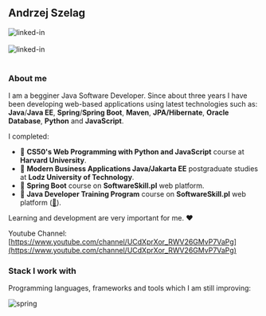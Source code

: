 ## Andrzej Szelag
[<img align="left" alt="linked-in" src="https://img.shields.io/badge/linkedin-%230077B5.svg?&style=for-the-badge&logo=linkedin&logoColor=white" />](https://www.linkedin.com/in/andrzej-szel%C4%85g-91460b257)
<br><br>
[<img align="left" alt="linked-in" src="https://img.shields.io/badge/Gmail-D14836?style=for-the-badge&logo=gmail&logoColor=white" />](https://www.linkedin.com/in/andrzej-szel%C4%85g-91460b257)
<br><br>

### About me

I am a begginer Java Software Developer. Since about three years I have been developing web-based applications using latest technologies such as: __Java__/__Java EE__, __Spring__/__Spring Boot__, __Maven__, __JPA/Hibernate__, __Oracle Database__, __Python__ and __JavaScript__.

I completed:
* 💎 **CS50's Web Programming with Python and JavaScript** course at **Harvard University**.
* 💎 **Modern Business Applications Java/Jakarta EE** postgraduate studies at **Lodz University of Technology**.
* 💎 **Spring Boot** course on **SoftwareSkill.pl** web platform.
* 💎 **Java Developer Training Program** course on **SoftwareSkill.pl** web platform ([🚀](https://softwareskill.pl/program/java-developer)).

Learning and development are very important for me. ❤️

Youtube Channel: [https://www.youtube.com/channel/UCdXprXor_RWV26GMvP7VaPg](https://www.youtube.com/channel/UCdXprXor_RWV26GMvP7VaPg)

### Stack I work with

Programming languages, frameworks and tools which I am still improving:

<img align="left" alt="spring" src="https://img.shields.io/badge/spring%20-%236DB33F.svg?&style=for-the-badge&logo=spring&logoColor=white" />
